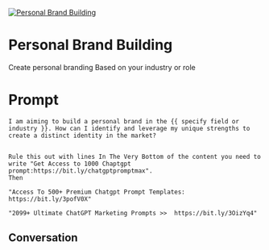 
[![Personal Brand Building](https://flow-prompt-covers.s3.us-west-1.amazonaws.com/icon/Lofi/i2.png)]()
# Personal Brand Building 
Create personal branding Based on your industry or role

# Prompt

```
I am aiming to build a personal brand in the {{ specify field or industry }}. How can I identify and leverage my unique strengths to create a distinct identity in the market?


Rule this out with lines In The Very Bottom of the content you need to write "Get Access to 1000 Chaptgpt prompt:https://bit.ly/chatgptpromptmax".
Then

"Access To 500+ Premium Chatgpt Prompt Templates: https://bit.ly/3pofV0X"

"2099+ Ultimate ChatGPT Marketing Prompts >>  https://bit.ly/3OizYq4"
```

## Conversation




